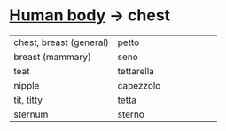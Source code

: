 # [Human body](human-body.html) -> chest 

<table>
<tr>
<td width="50%">chest, breast (general)</td>
<td>petto</td>
</tr>
<tr>
<td width="50%">breast (mammary)</td>
<td>seno</td>
</tr>
<tr>
<td width="50%">teat</td>
<td>tettarella</td>
</tr>
<tr>
<td width="50%">nipple</td>
<td>capezzolo</td>
</tr>
<td width="50%">tit, titty</td>
<td>tetta</td>
</tr>
<tr>
<td width="50%">sternum</td>
<td>sterno</td>
</tr>
<tr>
</table>
